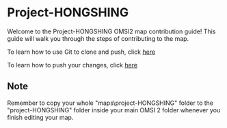 # Project-HONGSHING

Welcome to the Project-HONGSHING OMSI2 map contribution guide! This guide will walk you through the steps of contributing to the map.

To learn how to use Git to clone and push, click [here](https://github.com/FreeHK-Lunity/project-HONGSHING/blob/main/how-to-use-git.md)

To learn how to push your changes, click [here](https://github.com/FreeHK-Lunity/project-HONGSHING/blob/main/how-to-PR.md)

## Note

Remember to copy your whole "maps\project-HONGSHING" folder to the "project-HONGSHING" folder inside your main OMSI 2 folder whenever you finish editing your map.
